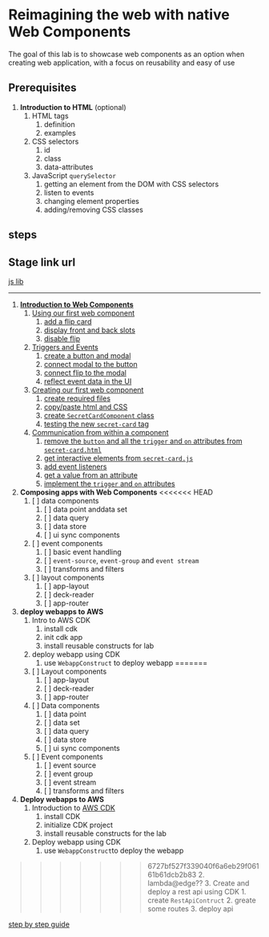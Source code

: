 # Reimagining the web with native Web Components

The goal of this lab is to showcase web components as an option when creating web application, with a focus on reusability and easy of use 


## Prerequisites
1. **Introduction to HTML** (optional)
    1. HTML tags
        1. definition
        1. examples
    1. CSS selectors
        1. id
        1. class
        1. data-attributes
    1. JavaScript `querySelector`
        1. getting an element from the DOM with CSS selectors
        1. listen to events
        1. changing element properties
        1. adding/removing CSS classes

## steps

## Stage link url
[js lib](https://d1hhjlyh3vlkqr.cloudfront.net/main.js)



---

1. [**Introduction to Web Components**](./step-by-step.md#chapter-1-intro-to-web-components)
    1. [Using our first web component](./step-by-step.md#section-1-using-our-firsts-components)
        1. [add a flip card](./step-by-step.md#activity-1-add-a-flip-card)
        2. [display front and back slots](./step-by-step.md#activity-2-display-front-and-back-slots)
        3. [disable flip](./step-by-step.md#activity-3-disable-flip)
    2. [Triggers and Events](./step-by-step.md#section-2-triggers-and-events)
        1. [create a button and modal](./step-by-step.md#activity-1-create-a-button-and-a-modal)
        2. [connect modal to the button](./step-by-step.md#activity-2-connect-modal-to-button)
        3. [connect flip to the modal](./step-by-step.md#activity-3-connect-flip-to-modal)
        4. [reflect event data in the UI](step-by-step.md#activity-4-reflect-event-data-in-ui)
    3. [Creating our first web component](step-by-step.md#section-3-creating-our-first-web-component)
        1. [create required files](./step-by-step.md#activity-1-create-required-files)
        2. [copy/paste html and CSS](./step-by-step.md#activity-2-copy-paste-html-and-css)
        3. [create `SecretCardComponent` class](./step-by-step.md#activity-3-create-secretcardcomponent-class)
        4. [testing the new `secret-card` tag](./step-by-step.md#activity-4-testing-the-new-secret-card-tag)
    4. [Communication from within a component](./step-by-step.md#section-4-comunication-from-within-a-component)
        1. [remove the `button` and all the `trigger` and `on` attributes from `secret-card.html`](./step-by-step.md#activity-1-remove-the-button-ui-data-sync-and-all-the-trigger-and-on-attributes-from-secret-cardhtml)
        2. [get interactive elements from `secret-card.js`](./step-by-step.md#activity-2get-interactive-elements-from-secret-cardjs)
        3. [add event listeners](./step-by-step.md#activity-3-add-event-listeners)
        4. [get a value from an attribute](step-by-step.md#activity-4-get-a-value-from-an-attribute)
        5. [implement the `trigger` and `on` attributes](./step-by-step.md#activity-5-implement-the-trigger-and-on-attributes)
    <!-- 1. Let's share our component -->
2. **Composing apps with Web Components**
<<<<<<< HEAD
    1. [ ] data components
       1. [ ] data point anddata set
       2. [ ] data query
       3. [ ] data store
       4. [ ] ui sync components
    2. [ ] event components
       1. [ ] basic event handling
       2. [ ] `event-source`, `event-group` and `event stream`
       3. [ ] transforms and filters
    3. [ ] layout components
       1. [ ] app-layout
       2. [ ] deck-reader
       3. [ ] app-router
3. **deploy webapps to AWS**
    1. Intro to AWS CDK
        1. install cdk
        2. init cdk app
        3. install reusable constructs for lab
    2. deploy webapp using CDK
        1. use `WebappConstruct` to deploy webapp
=======
    1. [ ] Layout components
       1. [ ] app-layout
       2. [ ] deck-reader
       3. [ ] app-router
    2. [ ] Data components
       1. [ ] data point
       2. [ ] data set
       3. [ ] data query
       4. [ ] data store
       5. [ ] ui sync components
    3. [ ] Event components
       1. [ ] event source
       2. [ ] event group
       3. [ ] event stream
       4. [ ] transforms and filters
3. **Deploy webapps to AWS**
    1. Introduction to [AWS CDK](https://aws.amazon.com/cdk/)
        1. install CDK
        2. initialize CDK project
        3. install reusable constructs for the lab
    2. Deploy webapp using CDK
        1. use `WebappConstruct`to deploy the webapp
>>>>>>> 6727bf527f339040f6a6eb29f06161b61dcb2b83
        2. lambda@edge??
    3. Create and deploy a rest api using CDK
        1. create `RestApiContruct`
        2. greate some routes
        3. deploy api











[step by step guide](./step-by-step.md#chapter-1-intro-to-web-components)